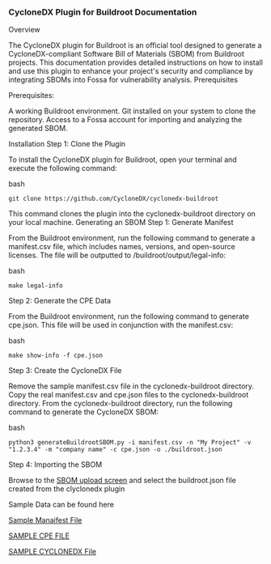 ### CycloneDX Plugin for Buildroot Documentation
Overview

The CycloneDX plugin for Buildroot is an official tool designed to generate a CycloneDX-compliant Software Bill of Materials (SBOM) from Buildroot projects. This documentation provides detailed instructions on how to install and use this plugin to enhance your project's security and compliance by integrating SBOMs into Fossa for vulnerability analysis.
Prerequisites

Prerequisites:

A working Buildroot environment.
Git installed on your system to clone the repository.
Access to a Fossa account for importing and analyzing the generated SBOM.

Installation
Step 1: Clone the Plugin

To install the CycloneDX plugin for Buildroot, open your terminal and execute the following command:

bash
```
git clone https://github.com/CycloneDX/cyclonedx-buildroot
```

This command clones the plugin into the cyclonedx-buildroot directory on your local machine.
Generating an SBOM
Step 1: Generate Manifest

From the Buildroot environment, run the following command to generate a manifest.csv file, which includes names, versions, and open-source licenses. The file will be outputted to /buildroot/output/legal-info:

bash
```
make legal-info
```
Step 2: Generate the CPE Data

From the Buildroot environment, run the following command to generate cpe.json. This file will be used in conjunction with the manifest.csv:

bash
```
make show-info -f cpe.json
```
Step 3: Create the CycloneDX File

Remove the sample manifest.csv file in the cyclonedx-buildroot directory. Copy the real manifest.csv and cpe.json files to the cyclonedx-buildroot directory. From the cyclonedx-buildroot directory, run the following command to generate the CycloneDX SBOM:

bash
```
python3 generateBuildrootSBOM.py -i manifest.csv -n "My Project" -v "1.2.3.4" -m "company name" -c cpe.json -o ./buildroot.json
```
Step 4: Importing the SBOM

Browse to the [SBOM upload screen](https://app.fossa.com/projects/import/upload/sbom) and select the buildroot.json file created from the clyclonedx plugin 

Sample Data can be found here 

[Sample Manaifest File ](https://github.com/rlfagan/buildroot-cyclone-dx/blob/main/manifest.csv)

[SAMPLE CPE FILE](https://github.com/rlfagan/buildroot-cyclone-dx/blob/main/cpe.json)

[SAMPLE CYCLONEDX File](https://github.com/rlfagan/buildroot-cyclone-dx/blob/main/buildroot.json)



